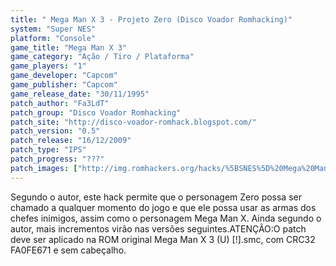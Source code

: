 ```yaml
---
title: " Mega Man X 3 - Projeto Zero (Disco Voador Romhacking)"
system: "Super NES"
platform: "Console"
game_title: "Mega Man X 3"
game_category: "Ação / Tiro / Plataforma"
game_players: "1"
game_developer: "Capcom"
game_publisher: "Capcom"
game_release_date: "30/11/1995"
patch_author: "Fa3LdT"
patch_group: "Disco Voador Romhacking"
patch_site: "http://disco-voador-romhack.blogspot.com/"
patch_version: "0.5"
patch_release: "16/12/2009"
patch_type: "IPS"
patch_progress: "???"
patch_images: ["http://img.romhackers.org/hacks/%5BSNES%5D%20Mega%20Man%20X%203%20-%20Projeto%20Zero%20-%20Disco%20Voador%20Romhacking%20-%201.png","http://img.romhackers.org/hacks/%5BSNES%5D%20Mega%20Man%20X%203%20-%20Projeto%20Zero%20-%20Disco%20Voador%20Romhacking%20-%202.png","http://img.romhackers.org/hacks/%5BSNES%5D%20Mega%20Man%20X%203%20-%20Projeto%20Zero%20-%20Disco%20Voador%20Romhacking%20-%203.png"]
---
```

Segundo o autor, este hack permite que o personagem Zero possa ser chamado a qualquer momento do jogo e que ele possa usar as armas dos chefes inimigos, assim como o personagem Mega Man X. Ainda segundo o autor, mais incrementos virão nas versões seguintes.ATENÇÃO:O patch deve ser aplicado na ROM original Mega Man X 3 (U) [!].smc, com CRC32 FA0FE671 e sem cabeçalho.